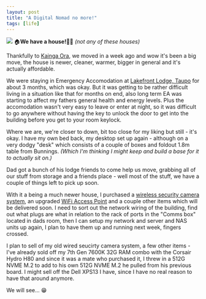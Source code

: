 ```yaml
---
layout: post
title: "A Digital Nomad no more!"
tags: [life]
---
```

![](https://pacificenvironments.co.nz/wp-content/uploads/2021/05/Pacific-Environments-Kainga-Ora-Transitional-Housing-Architecture-2.jpg)
🏠**We have a house!**🥳🥳 *(not any of these houses)*

Thankfully to [Kainga Ora](//kaingaora.govt.nz/), we moved in a week ago and wow it's been a big move, the house is newer, cleaner, warmer, bigger in general and it's actually affordable.

We were staying in Emergency Accomodation at [Lakefront Lodge, Taupo](//lakefrontlodgetaupo.co.nz/) for about 3 months, which was okay. But it was getting to be rather difficult living in a situation like that for months on end, also long term EA was starting to affect my fathers general health and energy levels. Plus the accomodation wasn't very easy to leave or enter at night, so it was difficult to go anywhere without having the key to unlock the door to get into the building before you get to your room keylock.

Where we are, we're closer to down, bit too close for my liking but still - it's okay. 
I have my own bed back, my desktop set up again - although on a very dodgy "desk" which consists of a couple of boxes and foldout 1.8m table from Bunnings. *(Which I'm thinking I might keep and build a base for it to actually sit on.)*

Dad got a bunch of his lodge friends to come help us move, grabbing all of our stuff from storage and a friends place - well most of the stuff, we have a couple of things left to pick up soon. 

With it a being a much newer house, I purchased a [wireless security camera system](//amazon.com.au/gp/product/B0BD97BNF4), an upgraded [WiFi Access Point](//amazon.com.au/dp/B09TYX13F2) and a couple other items which will be delivered soon. I need to sort out the network wiring of the building, find out what plugs are what in relation to the rack of ports in the "Comms box" located in dads room, then I can setup my network and server and NAS units up again, I plan to have them up and running next week, fingers crossed.

I plan to sell of my old wired seucirty camera system, a few other items - I've already sold off my 7th Gen 7600K 32G RAM combo with the Corsair Hydro H80 and since it was a mate who purchased it, I threw in a 512G NVME M.2 to add to his own 512G NVME M.2 he pulled from his previous board.
I might sell off the Dell XPS13 I have, since I have no real reason to have that around anymore.

We will see... 😁

